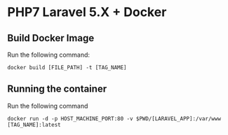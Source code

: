 # PHP7 Laravel 5.X + Docker

## Build Docker Image

Run the following command:

`docker build [FILE_PATH] -t [TAG_NAME]`

## Running the container

Run the following command

`docker run -d -p HOST_MACHINE_PORT:80 -v $PWD/[LARAVEL_APP]:/var/www  [TAG_NAME]:latest`
